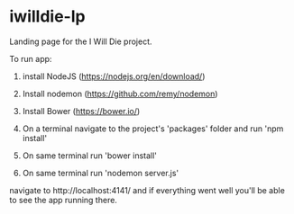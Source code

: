 # iwilldie-lp
Landing page for the I Will Die project.

To run app:

1. install NodeJS (https://nodejs.org/en/download/)

2. Install nodemon (https://github.com/remy/nodemon) 

3. Install Bower (https://bower.io/)

4. On a terminal navigate to the project's 'packages' folder and run 'npm install'

5. On same terminal run 'bower install'

6. On same terminal run 'nodemon server.js'

navigate to http://localhost:4141/ and if everything went well you'll be able to see the app running there.
